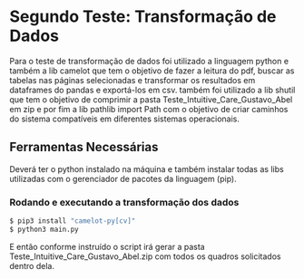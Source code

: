 # Segundo Teste: Transformação de Dados

Para o teste de transformação de dados foi utilizado a linguagem python e também a lib camelot que tem o objetivo de fazer a leitura do pdf, buscar as tabelas nas páginas selecionadas e transformar os resultados em dataframes do pandas e exportá-los em csv. também foi utilizado a lib shutil que tem o objetivo de comprimir a pasta Teste_Intuitive_Care_Gustavo_Abel em zip e por fim a lib pathlib import Path com o objetivo de criar caminhos do sistema compatíveis em diferentes sistemas operacionais.
 
 ## Ferramentas Necessárias
 Deverá ter o python instalado na máquina e também instalar todas as libs utilizadas com o gerenciador de pacotes da linguagem (pip).
 
 ### Rodando e executando a transformação dos dados
 ```bash
 $ pip3 install "camelot-py[cv]"
 $ python3 main.py
 ```
 E então conforme instruído o script irá gerar a pasta Teste_Intuitive_Care_Gustavo_Abel.zip com todos os quadros solicitados dentro dela.
 
